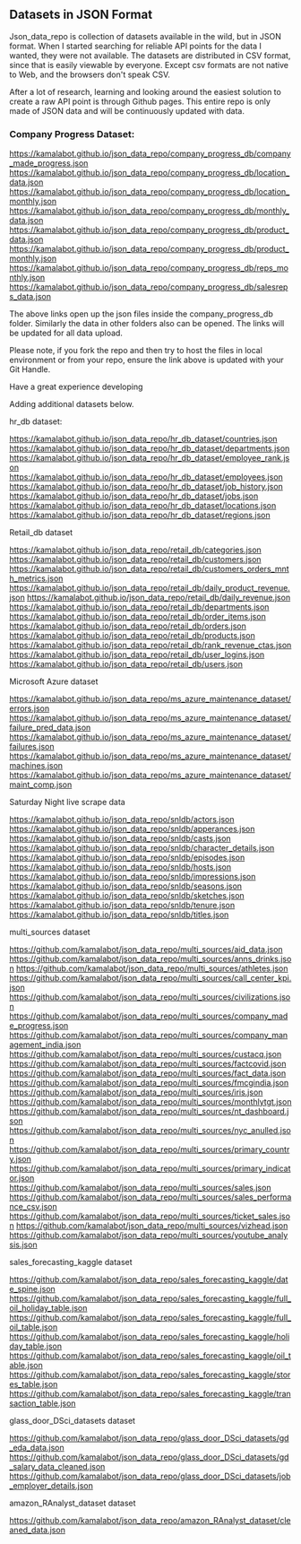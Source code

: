 ## Datasets in JSON Format
Json_data_repo is collection of datasets available in the wild, but in JSON format. 
When I started searching for reliable API points for the data I wanted, they were not
available. The datasets are distributed in CSV format, since that is easily viewable 
by everyone. Except csv formats are not native to Web, and the browsers don't speak CSV.

After a lot of research, learning and looking around the easiest solution to create a 
raw API point is through Github pages. This entire repo is only made of JSON data and 
will be continuously updated with data. 

### Company Progress Dataset:

https://kamalabot.github.io/json_data_repo/company_progress_db/company_made_progress.json
https://kamalabot.github.io/json_data_repo/company_progress_db/location_data.json
https://kamalabot.github.io/json_data_repo/company_progress_db/location_monthly.json
https://kamalabot.github.io/json_data_repo/company_progress_db/monthly_data.json
https://kamalabot.github.io/json_data_repo/company_progress_db/product_data.json
https://kamalabot.github.io/json_data_repo/company_progress_db/product_monthly.json
https://kamalabot.github.io/json_data_repo/company_progress_db/reps_monthly.json
https://kamalabot.github.io/json_data_repo/company_progress_db/salesreps_data.json

The above links open up the json files inside the company_progress_db folder. Similarly
the data in other folders also can be opened. The links will be updated for all 
data upload. 

Please note, if you fork the repo and then try to host the files in local environment 
or from your repo, ensure the link above is updated with your Git Handle. 

Have a great experience developing

Adding additional datasets below.

hr_db dataset:

https://kamalabot.github.io/json_data_repo/hr_db_dataset/countries.json
https://kamalabot.github.io/json_data_repo/hr_db_dataset/departments.json
https://kamalabot.github.io/json_data_repo/hr_db_dataset/employee_rank.json
https://kamalabot.github.io/json_data_repo/hr_db_dataset/employees.json
https://kamalabot.github.io/json_data_repo/hr_db_dataset/job_history.json
https://kamalabot.github.io/json_data_repo/hr_db_dataset/jobs.json
https://kamalabot.github.io/json_data_repo/hr_db_dataset/locations.json
https://kamalabot.github.io/json_data_repo/hr_db_dataset/regions.json

Retail_db dataset

https://kamalabot.github.io/json_data_repo/retail_db/categories.json
https://kamalabot.github.io/json_data_repo/retail_db/customers.json
https://kamalabot.github.io/json_data_repo/retail_db/customers_orders_mnth_metrics.json
https://kamalabot.github.io/json_data_repo/retail_db/daily_product_revenue.json
https://kamalabot.github.io/json_data_repo/retail_db/daily_revenue.json
https://kamalabot.github.io/json_data_repo/retail_db/departments.json
https://kamalabot.github.io/json_data_repo/retail_db/order_items.json
https://kamalabot.github.io/json_data_repo/retail_db/orders.json
https://kamalabot.github.io/json_data_repo/retail_db/products.json
https://kamalabot.github.io/json_data_repo/retail_db/rank_revenue_ctas.json
https://kamalabot.github.io/json_data_repo/retail_db/user_logins.json
https://kamalabot.github.io/json_data_repo/retail_db/users.json

Microsoft Azure dataset

https://kamalabot.github.io/json_data_repo/ms_azure_maintenance_dataset/errors.json
https://kamalabot.github.io/json_data_repo/ms_azure_maintenance_dataset/failure_pred_data.json
https://kamalabot.github.io/json_data_repo/ms_azure_maintenance_dataset/failures.json
https://kamalabot.github.io/json_data_repo/ms_azure_maintenance_dataset/machines.json
https://kamalabot.github.io/json_data_repo/ms_azure_maintenance_dataset/maint_comp.json

Saturday Night live scrape data

https://kamalabot.github.io/json_data_repo/snldb/actors.json
https://kamalabot.github.io/json_data_repo/snldb/apperances.json
https://kamalabot.github.io/json_data_repo/snldb/casts.json
https://kamalabot.github.io/json_data_repo/snldb/character_details.json
https://kamalabot.github.io/json_data_repo/snldb/episodes.json
https://kamalabot.github.io/json_data_repo/snldb/hosts.json
https://kamalabot.github.io/json_data_repo/snldb/impressions.json
https://kamalabot.github.io/json_data_repo/snldb/seasons.json
https://kamalabot.github.io/json_data_repo/snldb/sketches.json
https://kamalabot.github.io/json_data_repo/snldb/tenure.json
https://kamalabot.github.io/json_data_repo/snldb/titles.json

multi_sources dataset

https://github.com/kamalabot/json_data_repo/multi_sources/aid_data.json
https://github.com/kamalabot/json_data_repo/multi_sources/anns_drinks.json
https://github.com/kamalabot/json_data_repo/multi_sources/athletes.json
https://github.com/kamalabot/json_data_repo/multi_sources/call_center_kpi.json
https://github.com/kamalabot/json_data_repo/multi_sources/civilizations.json
https://github.com/kamalabot/json_data_repo/multi_sources/company_made_progress.json
https://github.com/kamalabot/json_data_repo/multi_sources/company_management_india.json
https://github.com/kamalabot/json_data_repo/multi_sources/custacq.json
https://github.com/kamalabot/json_data_repo/multi_sources/factcovid.json
https://github.com/kamalabot/json_data_repo/multi_sources/fact_data.json
https://github.com/kamalabot/json_data_repo/multi_sources/fmcgindia.json
https://github.com/kamalabot/json_data_repo/multi_sources/iris.json
https://github.com/kamalabot/json_data_repo/multi_sources/monthlytgt.json
https://github.com/kamalabot/json_data_repo/multi_sources/nt_dashboard.json
https://github.com/kamalabot/json_data_repo/multi_sources/nyc_anulled.json
https://github.com/kamalabot/json_data_repo/multi_sources/primary_country.json
https://github.com/kamalabot/json_data_repo/multi_sources/primary_indicator.json
https://github.com/kamalabot/json_data_repo/multi_sources/sales.json
https://github.com/kamalabot/json_data_repo/multi_sources/sales_performance_csv.json
https://github.com/kamalabot/json_data_repo/multi_sources/ticket_sales.json
https://github.com/kamalabot/json_data_repo/multi_sources/vizhead.json
https://github.com/kamalabot/json_data_repo/multi_sources/youtube_analysis.json

sales_forecasting_kaggle dataset

https://github.com/kamalabot/json_data_repo/sales_forecasting_kaggle/date_spine.json
https://github.com/kamalabot/json_data_repo/sales_forecasting_kaggle/full_oil_holiday_table.json
https://github.com/kamalabot/json_data_repo/sales_forecasting_kaggle/full_oil_table.json
https://github.com/kamalabot/json_data_repo/sales_forecasting_kaggle/holiday_table.json
https://github.com/kamalabot/json_data_repo/sales_forecasting_kaggle/oil_table.json
https://github.com/kamalabot/json_data_repo/sales_forecasting_kaggle/stores_table.json
https://github.com/kamalabot/json_data_repo/sales_forecasting_kaggle/transaction_table.json

glass_door_DSci_datasets dataset

https://github.com/kamalabot/json_data_repo/glass_door_DSci_datasets/gd_eda_data.json
https://github.com/kamalabot/json_data_repo/glass_door_DSci_datasets/gd_salary_data_cleaned.json
https://github.com/kamalabot/json_data_repo/glass_door_DSci_datasets/job_employer_details.json

amazon_RAnalyst_dataset dataset

https://github.com/kamalabot/json_data_repo/amazon_RAnalyst_dataset/cleaned_data.json
